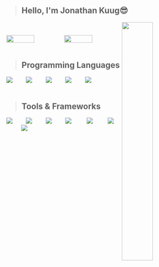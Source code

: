 > ## Hello, I'm Jonathan Kuug😎

<img align="right" src="https://github-readme-stats.vercel.app/api/top-langs/?username=faddalibrahim&layout=compact&theme=ayu-mirage&hide_border=true&count_private=true&langs_count=10" width="40%"/>

<!-- ⚡ I'm currently working on [ashesi hackers league](https://github.com/gdscashesi/ashesi-hackers-league)  
🔭 Machine Learning is what I'm learning now  
🌱 Find all about me on my [website](https://faddalibrahim.com)  
👯 Would love to collaborate on any cool web project    
💬 Apart from tech, we can talk about movies and football  
✏️ I author technical content on [dev](https://dev.to/faddalibrahim) and [sweetcode](https://sweetcode.io/author/fibrahim/)  
🖊️ Read my personal experiences and self-development tips on my [blog](https://blog.faddalibrahim.com)  
📫 Reach me on [linkedin](https://www.linkedin.com/in/faddalibrahim/) and [twitter](https://twitter.com/FaddalIbrahim)   
🎉 Math, Anime and Coding is my love triangle -->

<br />
<br />

<div style="display:flex;justify-content: space-between">
<img src="https://github-readme-streak-stats.herokuapp.com/?user=Nginze&theme=ayu-mirage&hide_border=true" width="49.5%"/>

<img src="https://github-readme-stats.vercel.app/api?username=Nginze&show_icons=true&include_all_commits=true&theme=ayu-mirage&hide_border=true&count_private=true" width="49.5%"/>

</div>  
<br/>

> ## Programming Languages

<img src="https://skillicons.dev/icons?i=python"/>&nbsp;&nbsp;&nbsp;&nbsp;&nbsp;&nbsp;&nbsp;&nbsp;
<img src="https://skillicons.dev/icons?i=js"/>&nbsp;&nbsp;&nbsp;&nbsp;&nbsp;&nbsp;&nbsp;&nbsp;
<img src="https://skillicons.dev/icons?i=ts"/>&nbsp;&nbsp;&nbsp;&nbsp;&nbsp;&nbsp;&nbsp;&nbsp;
<img src="https://skillicons.dev/icons?i=java"/>&nbsp;&nbsp;&nbsp;&nbsp;&nbsp;&nbsp;&nbsp;&nbsp;
<img src="https://skillicons.dev/icons?i=php"/>&nbsp;&nbsp;&nbsp;&nbsp;&nbsp;&nbsp;&nbsp;&nbsp;
<br/>
<br/>

> ## Tools & Frameworks

<img src="https://skillicons.dev/icons?i=react"/>&nbsp;&nbsp;&nbsp;&nbsp;&nbsp;&nbsp;&nbsp;&nbsp;
<img src="https://skillicons.dev/icons?i=react-native"/>&nbsp;&nbsp;&nbsp;&nbsp;&nbsp;&nbsp;&nbsp;&nbsp;
<img src="https://skillicons.dev/icons?i=nodejs"/>&nbsp;&nbsp;&nbsp;&nbsp;&nbsp;&nbsp;&nbsp;&nbsp;
<img src="https://skillicons.dev/icons?i=git"/>&nbsp;&nbsp;&nbsp;&nbsp;&nbsp;&nbsp;&nbsp;&nbsp;&nbsp;
<img src="https://skillicons.dev/icons?i=express"/>&nbsp;&nbsp;&nbsp;&nbsp;&nbsp;&nbsp;&nbsp;&nbsp;&nbsp;
<img src="https://skillicons.dev/icons?i=mysql"/>&nbsp;&nbsp;&nbsp;&nbsp;&nbsp;&nbsp;&nbsp;&nbsp;&nbsp;
<img src="https://skillicons.dev/icons?i=vim"/>&nbsp;&nbsp;&nbsp;&nbsp;&nbsp;&nbsp;&nbsp;&nbsp;&nbsp;
